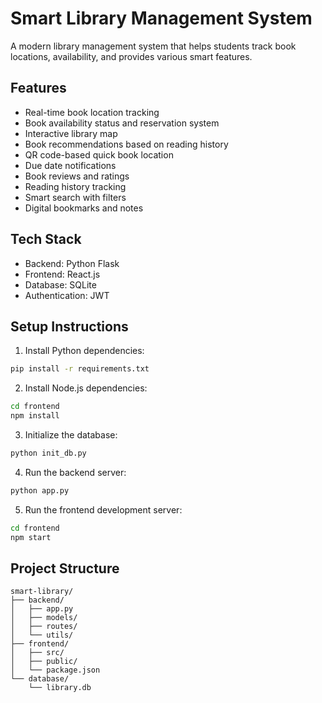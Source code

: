 # Smart Library Management System

A modern library management system that helps students track book locations, availability, and provides various smart features.

## Features

- Real-time book location tracking
- Book availability status and reservation system
- Interactive library map
- Book recommendations based on reading history
- QR code-based quick book location
- Due date notifications
- Book reviews and ratings
- Reading history tracking
- Smart search with filters
- Digital bookmarks and notes

## Tech Stack

- Backend: Python Flask
- Frontend: React.js
- Database: SQLite
- Authentication: JWT

## Setup Instructions

1. Install Python dependencies:
```bash
pip install -r requirements.txt
```

2. Install Node.js dependencies:
```bash
cd frontend
npm install
```

3. Initialize the database:
```bash
python init_db.py
```

4. Run the backend server:
```bash
python app.py
```

5. Run the frontend development server:
```bash
cd frontend
npm start
```

## Project Structure

```
smart-library/
├── backend/
│   ├── app.py
│   ├── models/
│   ├── routes/
│   └── utils/
├── frontend/
│   ├── src/
│   ├── public/
│   └── package.json
└── database/
    └── library.db
``` 